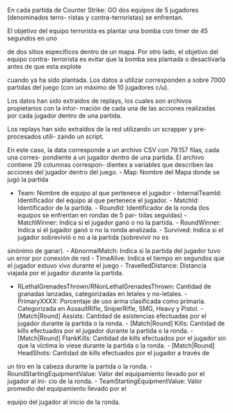 En cada partida de Counter Strike: GO dos equipos de 5 jugadores (denominados terro-
ristas y contra-terroristas) se enfrentan.

El objetivo del equipo terrorista es plantar una bomba con timer de 45 segundos en uno

de dos sitios específicos dentro de un mapa. Por otro lado, el objetivo del equipo contra-
terrorista es evitar que la bomba sea plantada o desactivarla antes de que esta explote

cuando ya ha sido plantada. Los datos a utilizar corresponden a sobre 7000 partidas del
juego (con un máximo de 10 jugadores c/u).

Los datos han sido extraídos de replays, los cuales son archivos propietarios con la infor-
mación de cada una de las acciones realizadas por cada jugador dentro de una partida.

Los replays han sido extraídos de la red utilizando un scrapper y pre-procesados utili-
zando un script.

En este caso, la data corresponde a un archivo CSV con 79.157 filas, cada una corres-
pondiente a un jugador dentro de una partida. El archivo contiene 29 columnas correspon-
dientes a variables que describen las acciones del jugador dentro del juego. - Map: Nombre del Mapa donde se jugó la partida

- Team: Nombre de equipo al que pertenece el jugador - InternalTeamId: Identificador del equipo al que pertenece el jugador. - MatchId: Identificador de la partida. - RoundId: Identificador de la ronda (los equipos se enfrentan en rondas de 5 par-
tidas seguidas) - MatchWinner: Indica si el jugador ganó o no la partida. - RoundWinner: Indica si el jugador ganó o no la ronda analizada. - Survived: Indica si el jugador sobrevivió o no a la partida (sobrevivir no es

sinónimo de ganar). - AbnormalMatch: Indica si la partida del jugador tuvo un error por conexión de red - TimeAlive: Indica el tiempo en segundos que el jugador estuvo vivo durante el
juego - TravelledDistance: Distancia viajada por el jugador durante la partida.

- RLethalGrenadesThrown/RNonLethalGrenadesThrown: Cantidad de granadas
lanzadas, categorizadas en letales y no-letales. - PrimaryXXXX: Porcentaje de uso arma clasificada como primaria. Categorizada en
AssaultRifle, SniperRifle, SMG, Heavy y Pistol. - [Match|Round] Assists: Cantidad de asistencias efectuadas por el jugador durante
la partida o la ronda. - [Match|Round] Kills: Cantidad de kills efectuados por el jugador durante la partida
o la ronda. - [Match|Round] FlankKills: Cantidad de kills efectuados por el jugador sin que la
víctima lo viese durante la partida o la ronda. - [Match|Round] HeadShots: Cantidad de kills efectuados por el jugador a través de

un tiro en la cabeza durante la partida o la ronda. - RoundStartingEquipmentValue: Valor del equipamiento llevado por el jugador al ini-
cio de la ronda. - TeamStartingEquipmentValue: Valor promedio del equipamiento llevado por el

equipo del jugador al inicio de la ronda.
